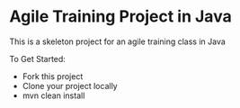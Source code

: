 Agile Training Project in Java
==============================

This is a skeleton project for an agile training class in Java

To Get Started:
* Fork this project
* Clone your project locally
* mvn clean install


